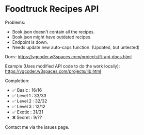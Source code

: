 # Foodtruck Recipes API

Problems:
* Book.json doesn't contain all the recipes.
* Book.json might have outdated recipes.
* Endpoint is down.
* Needs update new auto-caps function. (Updated, but untested)

Docs: https://vgcoder.w3spaces.com/projects/ft-api-docs.html

Example (Uses modified API code to do the work locally): https://vgcoder.w3spaces.com/projects/lib.html

Completion:
* ✅ Basic   : 16/16
* ✅ Level 1 : 33/33
* ✅ Level 2 : 32/32
* ✅ Level 3 : 12/12 
* ✅ Exotic  : 31/31
* ❌ Secret  : 9/??

Contact me via the issues page.
